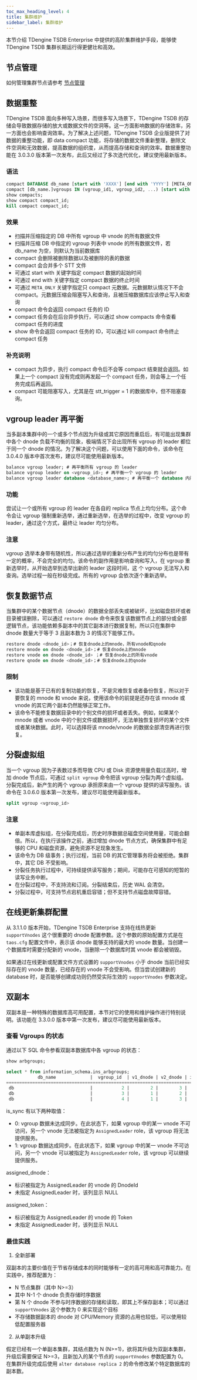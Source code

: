 ```yaml
---
toc_max_heading_level: 4
title: 集群维护
sidebar_label: 集群维护
---
```


本节介绍 TDengine TSDB Enterprise 中提供的高阶集群维护手段，能够使 TDengine TSDB 集群长期运行得更健壮和高效。

## 节点管理

如何管理集群节点请参考 [节点管理](../../reference/taos-sql/node)

## 数据重整

TDengine TSDB 面向多种写入场景，而很多写入场景下，TDengine TSDB 的存储会导致数据存储的放大或数据文件的空洞等。这一方面影响数据的存储效率，另一方面也会影响查询效率。为了解决上述问题，TDengine TSDB 企业版提供了对数据的重整功能，即 data compact 功能，将存储的数据文件重新整理，删除文件空洞和无效数据，提高数据的组织度，从而提高存储和查询的效率。数据重整功能在 3.0.3.0 版本第一次发布，此后又经过了多次迭代优化，建议使用最新版本。

### 语法

```SQL
compact DATABASE db_name [start with 'XXXX'] [end with 'YYYY'] [META_ONLY];
compact [db_name.]vgroups IN (vgroup_id1, vgroup_id2, ...) [start with 'XXXX'] [end with 'YYYY'] [META_ONLY];
show compacts;
show compact compact_id;
kill compact compact_id;
```

### 效果

- 扫描并压缩指定的 DB 中所有 vgroup 中 vnode 的所有数据文件
- 扫描并压缩 DB 中指定的 vgroup 列表中 vnode 的所有数据文件，若 db_name 为空，则默认为当前数据库
- compact 会删除被删除数据以及被删除的表的数据
- compact 会合并多个 STT 文件
- 可通过 start with 关键字指定 compact 数据的起始时间
- 可通过 end with 关键字指定 compact 数据的终止时间
- 可通过 `META_ONLY` 关键字指定只 compact 元数据。元数据默认情况下不会 compact。元数据压缩会阻塞写入和查询，且被压缩数据库应该停止写入和查询
- compact 命令会返回 compact 任务的 ID
- compact 任务会在后台异步执行，可以通过 show compacts 命令查看 compact 任务的进度
- show 命令会返回 compact 任务的 ID，可以通过 kill compact 命令终止 compact 任务


### 补充说明

-   compact 为异步，执行 compact 命令后不会等 compact 结束就会返回。如果上一个 compact 没有完成则再发起一个 compact 任务，则会等上一个任务完成后再返回。
-   compact 可能阻塞写入，尤其是在 stt_trigger = 1 的数据库中，但不阻塞查询。

## vgroup leader 再平衡

当多副本集群中的一个或多个节点因为升级或其它原因而重启后，有可能出现集群中各个 dnode 负载不均衡的现象，极端情况下会出现所有 vgroup 的 leader 都位于同一个 dnode 的情况。为了解决这个问题，可以使用下面的命令，该命令在 3.0.4.0 版本中首次发布，建议尽可能使用最新版本。

```SQL
balance vgroup leader; # 再平衡所有 vgroup 的 leader
balance vgroup leader on <vgroup_id>; # 再平衡一个 vgroup 的 leader
balance vgroup leader database <database_name>; # 再平衡一个 database 内所有 vgroup 的 leader
```

### 功能

尝试让一个或所有 vgroup 的 leader 在各自的 replica 节点上均匀分布。这个命令会让 vgroup 强制重新选举，通过重新选举，在选举的过程中，改变 vgroup 的 leader，通过这个方式，最终让 leader 均匀分布。

### 注意

vgroup 选举本身带有随机性，所以通过选举的重新分布产生的均匀分布也是带有一定的概率，不会完全的均匀。该命令的副作用是影响查询和写入，在 vgroup 重新选举时，从开始选举到选举出新的 leader 这段时间，这 个 vgroup 无法写入和查询。选举过程一般在秒级完成。所有的 vgroup 会依次逐个重新选举。

## 恢复数据节点

当集群中的某个数据节点（dnode）的数据全部丢失或被破坏，比如磁盘损坏或者目录被误删除，可以通过 `restore dnode` 命令来恢复该数据节点上的部分或全部逻辑节点，该功能依赖多副本中的其它副本进行数据复制，所以只在集群中 dnode 数量大于等于 3 且副本数为 3 的情况下能够工作。

```sql
restore dnode <dnode_id>；# 恢复dnode上的mnode，所有vnode和qnode
restore mnode on dnode <dnode_id>；# 恢复dnode上的mnode
restore vnode on dnode <dnode_id> ；# 恢复dnode上的所有vnode
restore qnode on dnode <dnode_id>；# 恢复dnode上的qnode
```

### 限制

- 该功能是基于已有的复制功能的恢复，不是灾难恢复或者备份恢复，所以对于要恢复的 mnode 和 vnode 来说，使用该命令的前提是还存在该 mnode 或 vnode 的其它两个副本仍然能够正常工作。
- 该命令不能修复数据目录中的个别文件的损坏或者丢失。例如，如果某个 mnode 或者 vnode 中的个别文件或数据损坏，无法单独恢复损坏的某个文件或者某块数据。此时，可以选择将该 mnode/vnode 的数据全部清空再进行恢复。

## 分裂虚拟组

当一个 vgroup 因为子表数过多而导致 CPU 或 Disk 资源使用量负载过高时，增加 dnode 节点后，可通过 `split vgroup` 命令把该 vgroup 分裂为两个虚拟组。分裂完成后，新产生的两个 vgroup 承担原来由一个 vgroup 提供的读写服务。该命令在 3.0.6.0 版本第一次发布，建议尽可能使用最新版本。

```sql
split vgroup <vgroup_id>
```

### 注意

- 单副本库虚拟组，在分裂完成后，历史时序数据总磁盘空间使用量，可能会翻倍。所以，在执行该操作之前，通过增加 dnode 节点方式，确保集群中有足够的 CPU 和磁盘资源，避免资源不足现象发生。
- 该命令为 DB 级事务；执行过程，当前 DB 的其它管理事务将会被拒绝。集群中，其它 DB 不受影响。
- 分裂任务执行过程中，可持续提供读写服务；期间，可能存在可感知的短暂的读写业务中断。
- 在分裂过程中，不支持流和订阅。分裂结束后，历史 WAL 会清空。
- 分裂过程中，可支持节点宕机重启容错；但不支持节点磁盘故障容错。

## 在线更新集群配置

从 3.1.1.0 版本开始，TDengine TSDB Enterprise 支持在线热更新 `supportVnodes` 这个很重要的 dnode 配置参数。这个参数的原始配置方式是在 `taos.cfg` 配置文件中，表示该 dnode 能够支持的最大的 vnode 数量。当创建一个数据库时需要分配新的 vnode，当删除一个数据库时其 vnode 都会被销毁。

如果通过在线更新或配置文件方式设置的 `supportVnodes` 小于 dnode 当前已经实际存在的 vnode 数量，已经存在的 vnode 不会受影响。但当尝试创建新的 database 时，是否能够创建成功则仍然受实际生效的 `supportVnodes` 参数决定。

## 双副本

双副本是一种特殊的数据库高可用配置，本节对它的使用和维护操作进行特别说明。该功能在 3.3.0.0 版本中第一次发布，建议尽可能使用最新版本。

### 查看 Vgroups 的状态

通过以下 SQL 命令参看双副本数据库中各 vgroup 的状态：

```sql
show arbgroups;

select * from information_schema.ins_arbgroups;
            db_name             |  vgroup_id  | v1_dnode | v2_dnode | is_sync | assigned_dnode |         assigned_token         |
=================================================================================================================================
 db                             |           2 |        2 |        3 |       0 | NULL           | NULL                           |
 db                             |           3 |        1 |        2 |       0 |              1 | d1#g3#1714119404630#663        |
 db                             |           4 |        1 |        3 |       1 | NULL           | NULL                           |

```
is_sync 有以下两种取值：
- 0: vgroup 数据未达成同步。在此状态下，如果 vgroup 中的某一 vnode 不可访问，另一个 vnode 无法被指定为 `AssignedLeader` role，该 vgroup 将无法提供服务。
- 1: vgroup 数据达成同步。在此状态下，如果 vgroup 中的某一 vnode 不可访问，另一个 vnode 可以被指定为 `AssignedLeader` role，该 vgroup 可以继续提供服务。

assigned_dnode：
- 标识被指定为 AssignedLeader 的 vnode 的 DnodeId
- 未指定 AssignedLeader 时，该列显示 NULL

assigned_token：
- 标识被指定为 AssignedLeader 的 vnode 的 Token
- 未指定 AssignedLeader 时，该列显示 NULL

### 最佳实践

1. 全新部署

双副本的主要价值在于节省存储成本的同时能够有一定的高可用和高可靠能力。在实践中，推荐配置为：
- N 节点集群（其中 N>=3）
- 其中 N-1 个 dnode 负责存储时序数据
- 第 N 个 dnode 不参与时序数据的存储和读取，即其上不保存副本；可以通过 `supportVnodes` 这个参数为 0 来实现这个目标
- 不存储数据副本的 dnode 对 CPU/Memory 资源的占用也较低，可以使用较低配置服务器

2. 从单副本升级

假定已经有一个单副本集群，其结点数为 N (N>=1)，欲将其升级为双副本集群，升级后需要保证 N>=3，且新加入的某个节点的 `supportVnodes` 参数配置为 0。在集群升级完成后使用  `alter database replica 2` 的命令修改某个特定数据库的副本数。
